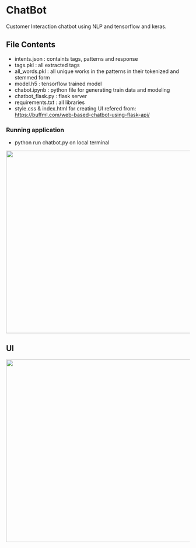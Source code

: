 # ChatBot
Customer Interaction chatbot using NLP and tensorflow and keras.

## File Contents
- intents.json : containts tags, patterns and response
- tags.pkl : all extracted tags
- all_words.pkl : all unique works in the patterns in their tokenized and stemmed form
- model.h5 : tensorflow trained model
- chabot.ipynb : python file for generating train data and modeling
- chatbot_flask.py : flask server
- requirements.txt : all libraries
- style.css & index.html for creating UI refered from: https://buffml.com/web-based-chatbot-using-flask-api/ 

### Running application
- python run chatbot.py on local terminal
 <img src="https://user-images.githubusercontent.com/84242964/167157562-accc8302-d2dd-4f8d-98bc-561f19c1eac1.png" width="600" height="500">


## UI

 <img src="https://user-images.githubusercontent.com/84242964/167157562-accc8302-d2dd-4f8d-98bc-561f19c1eac1.png" width="600" height="500">
 
 


